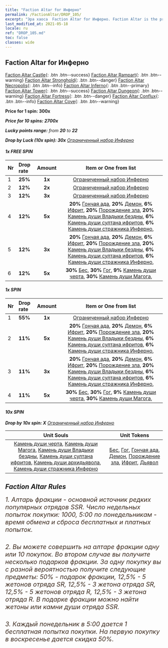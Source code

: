 ```yaml
---
title: "Faction Altar for Инферно"
permalink: /FactionAltar/DROP_105/
excerpt: "Эра хаоса  Faction Altar for Инферно. Faction Altar is the primary method for obtaining SSR units from the popular faction. Limited to 1,000 purchases each week. The popular faction changes at 05:00 every Monday. Purchase attempts and free purchase attempts will also reset then."
last_modified_at: 2021-05-18
locale: ru
ref: "DROP_105.md"
toc: false
classes: wide
---
```


##  Faction Altar for **Инферно**

  [Faction Altar Castle](/ru/FactionAltar/DROP_101/){: .btn .btn--success} [Faction Altar Rampart](/ru/FactionAltar/DROP_102/){: .btn .btn--warning} [Faction Altar Stronghold](/ru/FactionAltar/DROP_103/){: .btn .btn--danger} [Faction Altar Necropolis](/ru/FactionAltar/DROP_104/){: .btn .btn--info} [Faction Altar Inferno](/ru/FactionAltar/DROP_105/){: .btn .btn--primary} [Faction Altar Tower](/ru/FactionAltar/DROP_106/){: .btn .btn--success} [Faction Altar Dungeon](/ru/FactionAltar/DROP_107/){: .btn .btn--warning} [Faction Altar Fortress](/ru/FactionAltar/DROP_108/){: .btn .btn--danger} [Faction Altar Conflux](/ru/FactionAltar/DROP_109/){: .btn .btn--info} [Faction Altar Cove](/ru/FactionAltar/DROP_112/){: .btn .btn--warning} 

  **Price for 1 spin: 300x** <i class="fas fa-gem"/>

  **Price for 10 spins: 2700x** <i class="fas fa-gem"/>

  **Lucky points range:** from **20** to **22**

  **Drop by Luck (10x spin): 30x** [Ограниченный набор Инферно](/ItemsRU/con_2104/)

####  1x FREE SPIN 

  |    Nr    |  Drop rate  |  Amount   |   Item or One from list  |
  |:---------|:------------|:---------:|:------------------------:|
  | 1 | **25%** | **1x** | [Ограниченный набор Инферно](/ItemsRU/con_2104/) |
  | 2 | **12%** | **2x** | [Ограниченный набор Инферно](/ItemsRU/con_2104/) |
  | 3 | **12%** | **3x** | [Ограниченный набор Инферно](/ItemsRU/con_2104/) |
  | 4 | **12%** | **5x** |  **20%** [Гончая ада](/ItemsRU/unt_228/),  **20%** [Демон](/ItemsRU/unt_229/),  **6%** [Ифрит](/ItemsRU/unt_231/),  **20%** [Порождение зла](/ItemsRU/unt_230/),  **20%** [Камень души Владыки бездны](/ItemsRU/unt_316/),  **6%** [Камень души султана ифритов](/ItemsRU/unt_317/),  **6%** [Камень души стражника Инферно](/ItemsRU/unt_315/),  |
  | 5 | **12%** | **3x** |  **20%** [Гончая ада](/ItemsRU/unt_228/),  **20%** [Демон](/ItemsRU/unt_229/),  **6%** [Ифрит](/ItemsRU/unt_231/),  **20%** [Порождение зла](/ItemsRU/unt_230/),  **20%** [Камень души Владыки бездны](/ItemsRU/unt_316/),  **6%** [Камень души султана ифритов](/ItemsRU/unt_317/),  **6%** [Камень души стражника Инферно](/ItemsRU/unt_315/),  |
  | 6 | **12%** | **5x** |  **30%** [Бес](/ItemsRU/unt_226/),  **30%** [Гог](/ItemsRU/unt_227/),  **9%** [Камень души черта](/ItemsRU/unt_313/),  **30%** [Камень души Магога](/ItemsRU/unt_314/),  |


####  1x SPIN 

  |    Nr    |  Drop rate  |  Amount   |   Item or One from list  |
  |:---------|:------------|:---------:|:------------------------:|
  | 1 | **55%** | **1x** | [Ограниченный набор Инферно](/ItemsRU/con_2104/) |
  | 2 | **11%** | **5x** |  **20%** [Гончая ада](/ItemsRU/unt_228/),  **20%** [Демон](/ItemsRU/unt_229/),  **6%** [Ифрит](/ItemsRU/unt_231/),  **20%** [Порождение зла](/ItemsRU/unt_230/),  **20%** [Камень души Владыки бездны](/ItemsRU/unt_316/),  **6%** [Камень души султана ифритов](/ItemsRU/unt_317/),  **6%** [Камень души стражника Инферно](/ItemsRU/unt_315/),  |
  | 3 | **11%** | **3x** |  **20%** [Гончая ада](/ItemsRU/unt_228/),  **20%** [Демон](/ItemsRU/unt_229/),  **6%** [Ифрит](/ItemsRU/unt_231/),  **20%** [Порождение зла](/ItemsRU/unt_230/),  **20%** [Камень души Владыки бездны](/ItemsRU/unt_316/),  **6%** [Камень души султана ифритов](/ItemsRU/unt_317/),  **6%** [Камень души стражника Инферно](/ItemsRU/unt_315/),  |
  | 4 | **11%** | **5x** |  **30%** [Бес](/ItemsRU/unt_226/),  **30%** [Гог](/ItemsRU/unt_227/),  **9%** [Камень души черта](/ItemsRU/unt_313/),  **30%** [Камень души Магога](/ItemsRU/unt_314/),  |


####  10x SPIN 

  **Drop by 10x spin: X** [Ограниченный набор Инферно](/ItemsRU/con_2104/)

  |    Unit Souls    |  Unit Tokens  |
  |:----------------:|:-------------:|
  | [Камень души черта](/ItemsRU/unt_313/), [Камень души Магога](/ItemsRU/unt_314/), [Камень души Владыки бездны](/ItemsRU/unt_316/), [Камень души султана ифритов](/ItemsRU/unt_317/), [Камень души архидьявола](/ItemsRU/unt_318/), [Камень души стражника Инферно](/ItemsRU/unt_315/) | [Бес](/ItemsRU/unt_226/), [Гог](/ItemsRU/unt_227/), [Гончая ада](/ItemsRU/unt_228/), [Демон](/ItemsRU/unt_229/), [Порождение зла](/ItemsRU/unt_230/), [Ифрит](/ItemsRU/unt_231/), [Дьявол](/ItemsRU/unt_232/) |



## Faction Altar Rules

  <span style="color: #3c2a1e;font-size:20px">1. Алтарь фракции - основной источник редких популярных отрядов SSR. Число недельных попыток покупки: 1000, 5:00 по понедельникам - время обмена и сброса бесплатных и платных попыток.</span><br/>

<br/>  <span style="color: #3c2a1e;font-size:20px">2. Вы можете совершить на алтаре фракции одну или 10 покупок. Во втором случае вы получите несколько подарков фракции. За одну покупку вы с разной вероятностью получите следующие предметы: 50% - подарок фракции, 12,5% - 5 жетонов отряда SR, 12,5% - 3 жетона отряда SR, 12,5% - 5 жетонов отряда R, 12,5% - 3 жетона отряда R. В подарке фракции можно найти жетоны или камни души отряда SSR.</span>

<br/>  <span style="color: #3c2a1e;font-size:20px">3. Каждый понедельник в 5:00 дается 1 бесплатная попытка покупки. На первую покупку в воскресенье дается скидка 50%.</span><br/>

<br/>